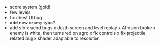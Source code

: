 - score system (gold)
- few levels
- fix chest UI bug
- add new enemy type?
- add sfx 
x weird bugs
x death screen and level replay
x AI vision broke
x enemy is white, then turns red on agro
x fix controls
x fix projectile related bug 
x shader adaptable to resolution
